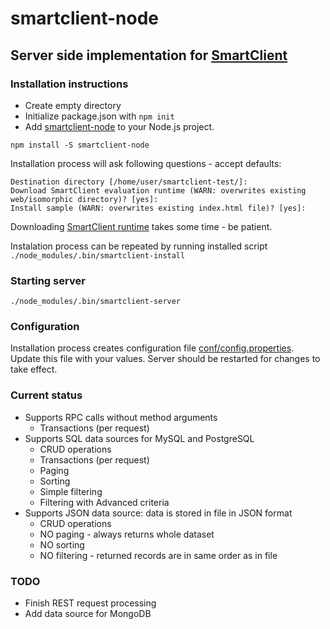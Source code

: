 # smartclient-node
## Server side implementation for [SmartClient](http://www.smartclient.com/)

### Installation instructions
- Create empty directory
- Initialize package.json with `npm init`
- Add [smartclient-node](https://github.com/isomorphic-software/smartclient-node.git) to your Node.js project.
```
npm install -S smartclient-node
```
Installation process will ask following questions - accept defaults:
```
Destination directory [/home/user/smartclient-test/]:
Download SmartClient evaluation runtime (WARN: overwrites existing web/isomorphic directory)? [yes]:
Install sample (WARN: overwrites existing index.html file)? [yes]:
```
Downloading [SmartClient runtime](http://www.smartclient.com/product) takes some time - be patient.

Instalation process can be repeated by running installed script `./node_modules/.bin/smartclient-install`

### Starting server
```
./node_modules/.bin/smartclient-server
```

### Configuration
Installation process creates configuration file [conf/config.properties](conf/config.properties).
Update this file with your values.
Server should be restarted for changes to take effect.

### Current status
- Supports RPC calls without method arguments
    - Transactions (per request)
- Supports SQL data sources for MySQL and PostgreSQL
    - CRUD operations
    - Transactions (per request)
    - Paging
    - Sorting
    - Simple filtering
    - Filtering with Advanced criteria
- Supports JSON data source: data is stored in file in JSON format
    - CRUD operations
    - NO paging \- always returns whole dataset
    - NO sorting
    - NO filtering \- returned records are in same order as in file

### TODO
- Finish REST request processing
- Add data source for MongoDB
